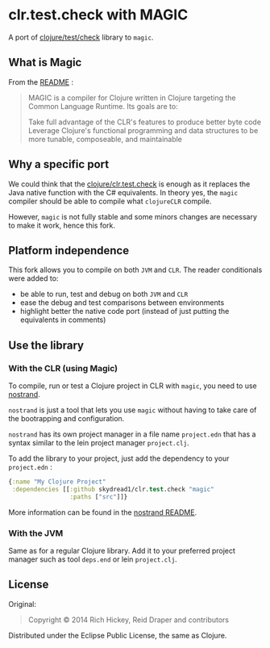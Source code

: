 # clr.test.check with MAGIC

A port of [clojure/test/check](https://github.com/clojure/test.check) library to `magic`.

## What is Magic

From the [README](https://github.com/nasser/magic) :

> MAGIC is a compiler for Clojure written in Clojure targeting the Common Language Runtime. Its goals are to:
>
> Take full advantage of the CLR's features to produce better byte code
> Leverage Clojure's functional programming and data structures to be more tunable, composeable, and maintainable


## Why a specific port

We could think that the [clojure/clr.test.check](https://github.com/clojure/clr.tools.nrepl) is enough as it replaces the Java native function with the C# equivalents. In theory yes, the `magic` compiler should be able to compile what `clojureCLR` compile.

However, `magic` is not fully stable and some minors changes are necessary to make it work, hence this fork.

## Platform independence

This fork allows you to compile on both `JVM` and `CLR`. The reader conditionals were added to:
- be able to run, test and debug on both `JVM` and `CLR`
- ease the debug and test comparisons between environments
- highlight better the native code port (instead of just putting the equivalents in comments)

## Use the library

### With the CLR (using Magic)

To compile, run or test a Clojure project in CLR with `magic`, you need to use [nostrand](https://github.com/nasser/nostrand).

`nostrand` is just a tool that lets you use `magic` without having to take care of the bootrapping and configuration.

`nostrand` has its own project manager in a file name `project.edn` that has a syntax similar to the lein project manager `project.clj`.

To add the library to your project, just add the dependency to your `project.edn` :

```clojure
{:name "My Clojure Project"
 :dependencies [[:github skydread1/clr.test.check "magic"
                 :paths ["src"]]}
```
More information can be found in the [nostrand README](https://github.com/nasser/nostrand/blob/master/README.md).

### With the JVM

Same as for a regular Clojure library. Add it to your preferred project manager such as tool `deps.end` or lein `project.clj`.

## License

Original:

> Copyright © 2014 Rich Hickey, Reid Draper and contributors

Distributed under the Eclipse Public License, the same as Clojure.
